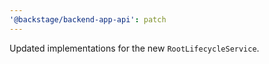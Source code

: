 ```yaml
---
'@backstage/backend-app-api': patch
---
```


Updated implementations for the new `RootLifecycleService`.
